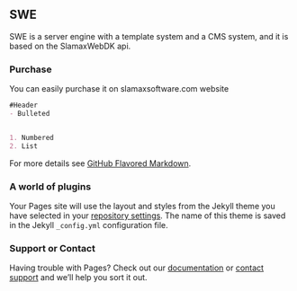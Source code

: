 ## SWE

SWE is a server engine with a template system and a CMS system, and it is based on the SlamaxWebDK api.

### Purchase

You can easily purchase it on slamaxsoftware.com website

```markdown
#Header
- Bulleted


1. Numbered
2. List


```

For more details see [GitHub Flavored Markdown](https://guides.github.com/features/mastering-markdown/).

### A world of plugins

Your Pages site will use the layout and styles from the Jekyll theme you have selected in your [repository settings](https://github.com/SlamaxSoftware/SlamaxWebEngine/settings). The name of this theme is saved in the Jekyll `_config.yml` configuration file.

### Support or Contact

Having trouble with Pages? Check out our [documentation](https://help.github.com/categories/github-pages-basics/) or [contact support](https://github.com/contact) and we’ll help you sort it out.
